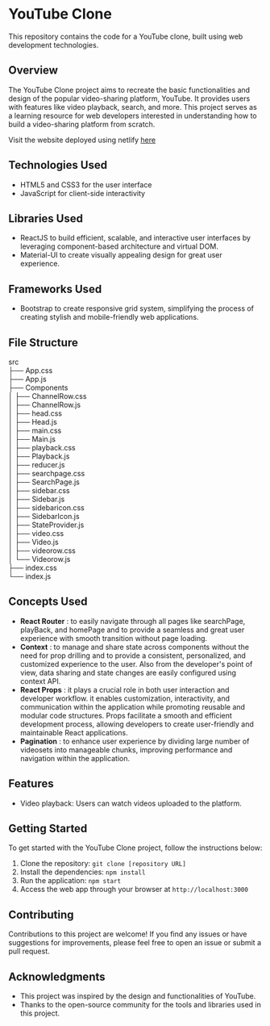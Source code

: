 # YouTube Clone

This repository contains the code for a YouTube clone, built using web development technologies.

## Overview

The YouTube Clone project aims to recreate the basic functionalities and design of the popular video-sharing platform, YouTube. It provides users with features like video playback, search, and more. This project serves as a learning resource for web developers interested in understanding how to build a video-sharing platform from scratch.

Visit the website deployed using netlify [here](https://youtubearyan16x.netlify.app)

## Technologies Used

- HTML5 and CSS3 for the user interface
- JavaScript for client-side interactivity

## Libraries Used

- ReactJS to build efficient, scalable, and interactive user interfaces by leveraging component-based architecture and virtual DOM.
- Material-UI to create visually appealing design for great user experience.

## Frameworks Used

- Bootstrap to create responsive grid system, simplifying the process of creating stylish and mobile-friendly web applications.

## File Structure

src<br>
├── App.css<br>
├── App.js<br>
├── Components<br>
│   ├── ChannelRow.css<br>
│   ├── ChannelRow.js<br>
│   ├── head.css<br>
│   ├── Head.js<br>
│   ├── main.css<br>
│   ├── Main.js<br>
│   ├── playback.css<br>
│   ├── Playback.js<br>
│   ├── reducer.js<br>
│   ├── searchpage.css<br>
│   ├── SearchPage.js<br>
│   ├── sidebar.css<br>
│   ├── Sidebar.js<br>
│   ├── sidebaricon.css<br>
│   ├── SidebarIcon.js<br>
│   ├── StateProvider.js<br>
│   ├── video.css<br>
│   ├── Video.js<br>
│   ├── videorow.css<br>
│   └── Videorow.js<br>
├── index.css<br>
└── index.js<br>

## Concepts Used

- <b>React Router</b> : to easily navigate through all pages like searchPage, playBack, and homePage and to provide a seamless and great user experience with smooth transition without page loading. 
- <b>Context</b> : to manage and share state across components without the need for prop drilling and to provide a consistent, personalized, and customized experience to the user. Also from the developer's point of view, data sharing and state changes are easily configured using context API.
- <b>React Props</b> : it plays a crucial role in both user interaction and developer workflow. it enables customization, interactivity, and communication within the application while promoting reusable and modular code structures. Props facilitate a smooth and efficient development process, allowing developers to create user-friendly and maintainable React applications.
- <b>Pagination</b> : to enhance user experience by dividing large number of videosets into manageable chunks, improving performance and navigation within the application.

## Features

- Video playback: Users can watch videos uploaded to the platform.

## Getting Started

To get started with the YouTube Clone project, follow the instructions below:

1. Clone the repository: `git clone [repository URL]`
2. Install the dependencies: `npm install`
3. Run the application: `npm start`
4. Access the web app through your browser at `http://localhost:3000`

## Contributing

Contributions to this project are welcome! If you find any issues or have suggestions for improvements, please feel free to open an issue or submit a pull request.

## Acknowledgments

- This project was inspired by the design and functionalities of YouTube.
- Thanks to the open-source community for the tools and libraries used in this project.
